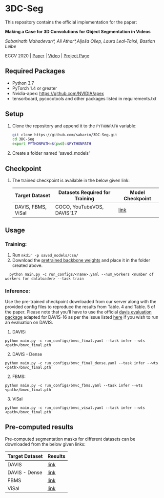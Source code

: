 # 3DC-Seg
This repository contains the official implementation for the paper:

**Making a Case for 3D Convolutions for Object Segmentation in Videos**

*Sabarinath Mahadevan\*, Ali Athar\*,Aljoša Ošep, Laura Leal-Taixé, Bastian Leibe*

ECCV 2020 | [Paper](https://arxiv.org/pdf/2008.11516.pdf) | [Video](https://www.youtube.com/watch?v=vU3g2mpL1XA&ab_channel=RWTHVision) | [Project Page](https://www.vision.rwth-aachen.de/publication/00205/)

## Required Packages

- Python 3.7
- PyTorch 1.4 or greater
- Nvidia-apex: https://github.com/NVIDIA/apex
- tensorboard, pycocotools and other packages listed in requirements.txt

## Setup

1. Clone the repository and append it to the `PYTHONPATH` variable:

   ```bash
   git clone https://github.com/sabarim/3DC-Seg.git
   cd 3DC-Seg
   export PYTHONPATH=$(pwd):$PYTHONPATH
   ```
2. Create a folder named 'saved_models'

## Checkpoint

1. The trained checkpoint is available in the below given link:


    | Target Dataset        | Datasets Required for Training  | Model Checkpoint |
    |-----------------------| -------------------------------|--------------|
    | DAVIS, FBMS, ViSal | COCO, YouTubeVOS, DAVIS'17 | [link](https://omnomnom.vision.rwth-aachen.de/data/3DC-Seg/models/bmvc_final.pth)
    
    
## Usage

### Training:

1. Run ```mkdir -p saved_models/csn/```
2. Download the [pretrained backbone weights](https://omnomnom.vision.rwth-aachen.de/data/3DC-Seg/models/csn.zip) and place it in the folder created above.

```
  python main.py -c run_configs/<name>.yaml --num_workers <number of workers for dataloader> --task train
```

### Inference:

Use the pre-trained checkpoint downloaded from our server along with the provided config files to reproduce the results from Table. 4 and Table. 5 of the paper. Please note that you'll have to use the official [davis evaluation package](https://github.com/davisvideochallenge/davis2017-evaluation) adapted for DAVIS-16 as per the issue listed [here](https://github.com/davisvideochallenge/davis2017-evaluation/issues/4) if you wish to run an evaluation on DAVIS.

1. DAVIS:

```
python main.py -c run_configs/bmvc_final.yaml --task infer --wts <path>/bmvc_final.pth

```

2. DAVIS - Dense

```
python main.py -c run_configs/bmvc_final_dense.yaml --task infer --wts <path>/bmvc_final.pth

```

2. FBMS:

```
python main.py -c run_configs/bmvc_fbms.yaml --task infer --wts <path>/bmvc_final.pth

```

3. ViSal

```
python main.py -c run_configs/bmvc_visal.yaml --task infer --wts <path>/bmvc_final.pth
```


## Pre-computed results

Pre-computed segmentation masks for different datasets can be downloaded from the below given links:

| Target Dataset        | Results  |
|-----------------------|--------------|
| DAVIS | [link](https://omnomnom.vision.rwth-aachen.de/data/3DC-Seg/results/bmvc_final.zip)
| DAVIS - Dense | [link](https://omnomnom.vision.rwth-aachen.de/data/3DC-Seg/results/bmvc_final_dense.zip)
| FBMS | [link](https://omnomnom.vision.rwth-aachen.de/data/3DC-Seg/results/bmvc_fbms.zip)
| ViSal | [link](https://omnomnom.vision.rwth-aachen.de/data/3DC-Seg/results/bmvc_visal.zip)

